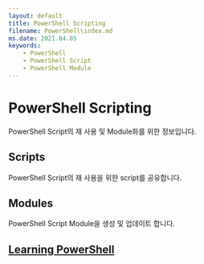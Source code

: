 ```yaml
---
layout: default
title: PowerShell Scripting
filename: PowerShell\index.md
ms.date: 2021.04.05
keywords:
    - PowerShell
    - PowerShell Script
    - PowerShell Module
---
```


# PowerShell Scripting

PowerShell Script의 재 사용 및 Module화를 위한 정보입니다.

## Scripts

PowerShell Script의 재 사용을 위한 script를 공유합니다.

## Modules

PowerShell Script Module을 생성 및 업데이트 합니다.

## [Learning PowerShell](https://kj-park.github.io/Tech/PowerShell/Learning-PowerShell)
